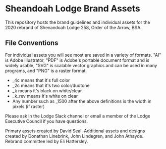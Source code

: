 # Sheandoah Lodge Brand Assets

This repository hosts the brand guidelines and individual assets for the 2020 rebrand of Shenandoah Lodge 258, Order of the Arrow, BSA.

## File Conventions

For individual assets you will see most are saved in a variety of formats. "AI" is Adobe Illustrator, "PDF" is Adobe's portable document format and is widely usable, "SVG" is scalable vector graphics and can be used in many programs, and "PNG" is a raster format. 

* _4c means that it's full color
* _2c means that it's two color/duotone
* _k means it's black on white/clear
* _k_rev means it's white on clear
* Any number such as _1500 after the above definitions is the width in pixels (if raster)

Please ask in the Lodge Slack channel or email a member of the Lodge Executive Council if you have questions.

Primary assets created by David Seal. Additional assets and designs created by Donathan Linebrink, John Lindegren, and John Athayde. Rebrand committee led by Eli Hattersley.